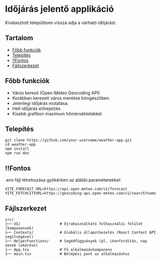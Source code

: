 # Időjárás jelentő applikáció
Kiválasztott településen vissza adja a várható időjárást.
## Tartalom  
- [Főbb funkciók](#főbb-funkciók)  
- [Telepítés](#telepítés)  
- [‼️Fontos](#️fontos)  
- [Fájlszerkezet](#fájszerkezet)  

## Főbb funkciók
- Város kereső (Open-Meteo Geocoding API)
- Korábban keresett város mentése böngészőben.
- Jelenlegi időjárás mutatása.
- Heti időjárás előrejelzés
- Kisebb grafikon maximum hőmérsékletekkel.

## Telepítés

```
git clone https://github.com/your-username/weather-app.git
cd weather-app
npm install
npm run dev
```

## ‼️Fontos
.env fájl létrehozása gyökérben az alábbi paraméterekkel:
```
VITE_FORECAST_URL=https://api.open-meteo.com/v1/forecast
VITE_FETCHCITYURL=https://geocoding-api.open-meteo.com/v1/search?name
``` 

## Fájlszerkezet
```
src/
├── UI/                  # Újrahasználható felhasználói felület (komponensek)
├── Contexts/            # Globális állapotkezelés (React Context API segítségével)
├── HelperFunctions/     # Segédfüggvények (pl. ikonfordítás, nap nevek lekérése)
├── App.tsx              # Fő alkalmazáskomponens
├── main.tsx             # Belépési pont az alkalmazáshoz
```